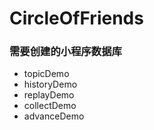 # CircleOfFriends
### 需要创建的小程序数据库
- topicDemo
- historyDemo
- replayDemo
- collectDemo
- advanceDemo
